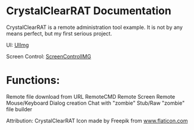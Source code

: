 # CrystalClearRAT Documentation

CrystalClearRAT is a remote administration tool example. It is not by any means perfect, but my first serious project.

UI:
[UIImg](https://drive.google.com/file/d/1r9qM2FcFFVDXjX3B7l_agQ_8LWjmnEcp/view?usp=sharing)

Screen Control:
[ScreenControlIMG](https://drive.google.com/file/d/1-u12ReN-ajeTdU_maohI3vethn7z0Kcc/view?usp=sharing)


# Functions:

Remote file download from URL
RemoteCMD
Remote Screen
Remote Mouse/Keyboard
Dialog creation
Chat with "zombie"
Stub/Raw "zombie" file builder

Attribution:
CrystalClearRAT Icon made by Freepik from www.flaticon.com
